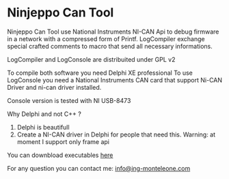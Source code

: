 Ninjeppo Can Tool
=================

Ninjeppo Can Tool use National Instruments NI-CAN Api to debug firmware in a network with a compressed form of Printf. 
LogCompiler exchange special crafted comments to macro that send all necessary informations.

LogCompiler and LogConsole are distribuited under GPL v2

To compile both software you need Delphi XE professional
To use LogConsole you need a National Instruments CAN card that support Ni-CAN Driver and ni-can driver installed.

Console version is tested with NI USB-8473

Why Delphi and not C++ ?

1. Delphi is beautifull
2. Create a NI-CAN driver in Delphi for people that need this. Warning: at moment I support only frame api

You can downbload executables [here](http://github.com/downloads/geppo12/cantool/Binary.zip)

For any question you can contact me: info@ing-monteleone.com